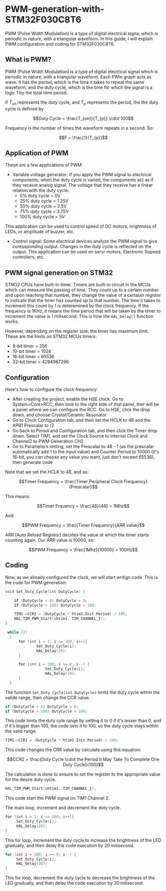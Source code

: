 # PWM-generation-with-STM32F030C8T6
PWM (Pulse Width Modulation) is a type of digital electrical signa; which is periodic in nature, with a triangular waveform. In this guide, I will explain PWM configuration and coding for STM32F030C8T6. 

## What is PWM? 
PWM (Pulse Width Modulation) is a type of digital electrical signal which is periodic in nature, with a triangular waveform. Each PWm graph acts as wave. It has the period, which is the time it takes to repeat the same waveform, and the duty cycle, which is the time for which the signal is a logic 1 by the total time period. 

If $`T_{on}`$ represents the duty cycle, and $`T_{p}`$ represents the period, the the duty cycle is defined by 
``` math
Duty Cycle = \frac{T_{on}}{T_{p}} \cdot 100
```

Frequency is the number of times the waveform repeats in a second. So: 
``` math 
F = \frac{1}{T_{p}}
```
## Application of PWM
These are a few applications of PWM:
* Variable voltage generator: if you apply the PWM signal to electrical components, when the duty cycle is varied, the components act as if they receive analog signal. The voltage that they receive has a linear relation with the duty cycle:
  - 0% duty cycle = 0V
  - 25% duty cycle = 1.25V
  - 50% duty cycle = 2.5V
  - 75% duty cycle = 3.75V
  - 100% duty cycle = 5V
 
This application can be used to control speed of DC motors, nrightness of LEDs, or amplitude of buzzer, etc. 

* Control signal: Some electrical devices analyze the PWM signal to give coressponding output. Changes in the duty cycle is reflected on the output. This application can be used on servr motors, Electronic Sopeed controllers, etc.

## PWM signal generation on STM32 
STM32 CPUs have built-in timer. Timers are built-in circuit in the MCUs which can measure the passing of time. They count up to a certain number and upon reaching that number, they change the value of a certauin registor to indicate that the timer has counted up to that number. The time it takes to increment this count by 1 is deteremined by the clock frequency. If the frequency is 1KHz, it means the time period that will be taken by the timer to increment the value is 1 milisecond. This is how the ```HAL_Delay()``` function works. 

However, depending on the register size, the timer has maximum limit. These are the limits on STM32 MCUs timers:
* 8-bit timer = 256
* 10-bit timer = 1024
* 16-bit timer = 65536
* 32-bit timer = 4294967296

## Configuration 
Here's how to configure the clock frequency:
* After creating the project, enable the HSE clock. Go to System>Core>RCC, then look to the right side of that panel, ther will be a panel where we can configure the RCC. Go to HSE, click the drop down, and choose Crystal/Ceramic Resonator
* Go to Clock Configuration tab, and then set the HCLK to 48 and the APB1 Prescalar to /2
* Go back to Pinout and Configuration tab, and then click the Timer drop down. Select TIM1, and set the Clock Source to Internal Clock and Channel2 to PWM Generation CH2
* Go to Parameters setting, set the Prescalar to 48 - 1 (as the prescalar automatically add 1 to the input value) and Counter Period to 10000 (It's 16-bit, you can choose any value you want, just don't exceed 65536), then generate code

Note that we set the HCLK to 48, and as:  
``` math
Timer Frequency = \frac{Timer Peripheral Clock Frequency}{Prescalar}
```
This means: 
``` math
Timer Frquency = \frac{48}{48} = 1Mhz
```
And 
``` math
PWM Frequency = \frac{Timer Frequency}{ARR value}
```

ARR (Auto Reload Registor) decides the value at which the timer starts counting again. Our ARR value is 10000, so:
``` math
PWM Frequency = \frac{1Mhz}{10000} = 100Hz
```
## Coding
Now, as we already configured the clock, we will start writign code. This is the code for PWM generation: 
``` C
void Set_Duty_Cycle(int DutyCycle) {

	if (DutyCycle < 0) DutyCycle = 0;
	if (DutyCycle > 100) DutyCycle = 100;

	TIM1->CCR2 = (DutyCycle * htim1.Init.Period) / 100;
	HAL_TIM_PWM_Start(&htim1, TIM_CHANNEL_2);
}

 while (1)
  {
	  for (int i = 1; i <= 100; i++){
	  		  Set_Duty_Cycle(i);
	  		  HAL_Delay(20);
	  }

	  for (int i = 100; i >= 0; i--) {
	              Set_Duty_Cycle(i);
	              HAL_Delay(20);
	  }
  }
```

The function ```Set_Duty_Cycle(int DutyCycle)``` limits the duty cycle within the valide range, then change the CCR value. 

``` C
if (DutyCycle < 0) DutyCycle = 0;
if (DutyCycle > 100) DutyCycle = 100;
```
This code limits the duty cyle range by setting it to 0 if it's lesser than 0, and if it's bigger than 100, the code sets it to 100, so the duty cycle stays within the valid range. 

``` C
TIM1->CCR2 = (DutyCycle * htim1.Init.Period) / 100;
```
This code changes the CRR value by calculate using this equation: 
``` math
CCR2 = \frac{Duty Cycle \cdot the Period It May Take To Complete One Duty Cycle}{100}
```
The calculation is done to ensure to set the register to the appropriate value for the desire duty cycle. 

``` C
HAL_TIM_PWM_Start(&htim1, TIM_CHANNEL_2);
```
This code start the PWM signal on TIM1 Channel 2. 

The main loop, increment and decrement the duty cycle. 

``` C
for (int i = 1; i <= 100; i++){
     Set_Duty_Cycle(i);
     HAL_Delay(20);
}
```
This for loop, increment the duty cycle to increase the brightness of the LED gradually, and then delay the code execution by 20 milisecond. 

``` C
for (int i = 100; i >= 0; i--) {
     Set_Duty_Cycle(i);
     HAL_Delay(20);
}
```
This for loop, decrement the duty cycle to decrease the brightness of the LED gradually, and then delay the code execution by 20 milisecond.
